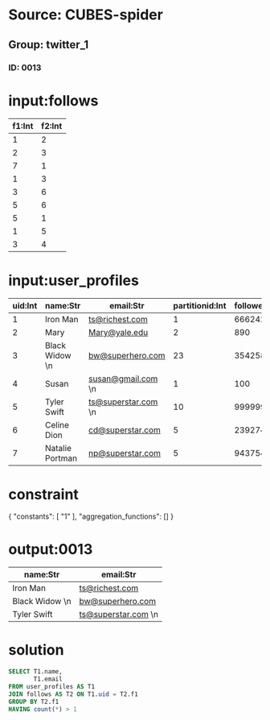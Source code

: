 # Source: CUBES-spider
## Group: twitter_1
### ID: 0013

# input:follows

| f1:Int | f2:Int |
|---|---|
| 1 | 2 |
| 2 | 3 |
| 7 | 1 |
| 1 | 3 |
| 3 | 6 |
| 5 | 6 |
| 5 | 1 |
| 1 | 5 |
| 3 | 4 |

# input:user_profiles

| uid:Int | name:Str | email:Str | partitionid:Int | followers:Int |
|---|---|---|---|---|
| 1 | Iron Man | ts@richest.com | 1 | 6662425 |
| 2 | Mary | Mary@yale.edu | 2 | 890 |
| 3 | Black Widow \n  | bw@superhero.com | 23 | 35425845 |
| 4 | Susan | susan@gmail.com \n  | 1 | 100 |
| 5 | Tyler Swift | ts@superstar.com \n  | 10 | 99999998 |
| 6 | Celine Dion | cd@superstar.com | 5 | 23927492 |
| 7 | Natalie Portman | np@superstar.com | 5 | 94375428 |

# constraint

{
  "constants": [
    "1"
  ],
  "aggregation_functions": []
}

# output:0013

| name:Str | email:Str |
|---|---|
| Iron Man | ts@richest.com |
| Black Widow \n  | bw@superhero.com |
| Tyler Swift | ts@superstar.com \n  |

# solution

```sql
SELECT T1.name,
       T1.email
FROM user_profiles AS T1
JOIN follows AS T2 ON T1.uid = T2.f1
GROUP BY T2.f1
HAVING count(*) > 1
```
